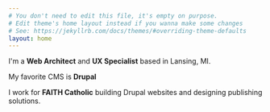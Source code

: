 ```yaml
---
# You don't need to edit this file, it's empty on purpose.
# Edit theme's home layout instead if you wanna make some changes
# See: https://jekyllrb.com/docs/themes/#overriding-theme-defaults
layout: home
---
```

I'm a **Web Architect** and **UX Specialist** based in Lansing, MI.

My favorite CMS is **Drupal**

I work for **FAITH Catholic** building Drupal websites and designing publishing solutions.
